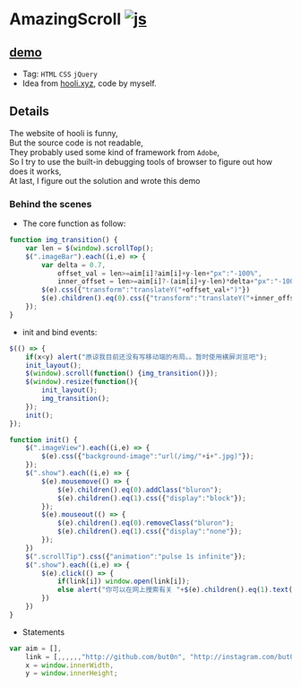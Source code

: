 # AmazingScroll [![js](https://img.shields.io/badge/js-ES6.svg)](#)
## [demo](https://but0n.github.io/AmazingScroll/)
 - Tag: `HTML` `CSS` `jQuery`
 - Idea from [hooli.xyz](http://hooli.xyz), code by myself.

## Details
The website of hooli is funny, </br>
But the source code is not readable, </br>
They probably used some kind of framework from `Adobe`,</br>
So I try to use the built-in debugging tools of browser to figure out how does it works,</br>
At last, I figure out the solution and wrote this demo </br>

### Behind the scenes
 - The core function as follow:

```javascript
function img_transition() {
    var len = $(window).scrollTop();        
    $(".imageBar").each((i,e) => {
        var delta = 0.7,
            offset_val = len>=aim[i]?aim[i]+y-len+"px":"-100%",
            inner_offset = len>=aim[i]?-(aim[i]+y-len)*delta+"px":"-100%"
        $(e).css({"transform":"translateY("+offset_val+")"})
        $(e).children().eq(0).css({"transform":"translateY("+inner_offset+")"})
    });    
}
```

 - init and bind events:

```javascript
$(() => {
    if(x<y) alert("原谅我目前还没有写移动端的布局。。暂时使用横屏浏览吧");
    init_layout();
    $(window).scroll(function() {img_transition()});
    $(window).resize(function(){
        init_layout();
        img_transition();
    });
    init();
});
```
```javascript
function init() {
    $(".imageView").each((i,e) => {
        $(e).css({"background-image":"url(/img/"+i+".jpg)"});
    });
    $(".show").each((i,e) => {
        $(e).mousemove(() => {
            $(e).children().eq(0).addClass("bluron");
            $(e).children().eq(1).css({"display":"block"});
        });
        $(e).mouseout(() => {
            $(e).children().eq(0).removeClass("bluron");
            $(e).children().eq(1).css({"display":"none"});
        });
    })  
    $(".scrollTip").css({"animation":"pulse 1s infinite"});
    $(".show").each((i,e) => {
        $(e).click(() => {
            if(link[i]) window.open(link[i]);
            else alert("你可以在网上搜索有关 "+$(e).children().eq(1).text()+" 的内容")
        })
    })
}
```

 - Statements

```javascript
var aim = [],
    link = [,,,,,,"http://github.com/but0n", "http://instagram.com/but0n"],
    x = window.innerWidth,
    y = window.innerHeight;
```
